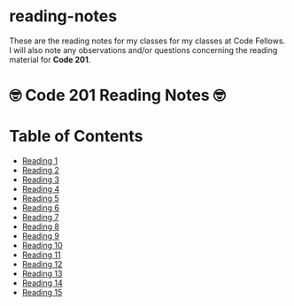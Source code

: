 # reading-notes
These are the reading notes for my classes for my classes at Code Fellows.
I will also note any observations and/or questions concerning the reading material for **Code 201**.

# :nerd_face: **Code 201 Reading Notes** :nerd_face:

# Table of Contents

- [Reading 1](Reading1.md)
- [Reading 2](https://github.com/Rachel-Freeland/reading-notes/blob/gh-pages/Reading2.md)
- [Reading 3](https://github.com/Rachel-Freeland/reading-notes/blob/gh-pages/Reading3.md)
- [Reading 4](https://github.com/Rachel-Freeland/reading-notes/blob/gh-pages/Reading4.md)
- [Reading 5](https://github.com/Rachel-Freeland/reading-notes/blob/gh-pages/Reading5.md)
- [Reading 6](https://github.com/Rachel-Freeland/reading-notes/blob/gh-pages/Reading6.md)
- [Reading 7](https://github.com/Rachel-Freeland/reading-notes/blob/gh-pages/Reading7.md)
- [Reading 8](https://github.com/Rachel-Freeland/reading-notes/blob/gh-pages/Reading8.md)
- [Reading 9](https://github.com/Rachel-Freeland/reading-notes/blob/gh-pages/Reading9.md)
- [Reading 10](https://github.com/Rachel-Freeland/reading-notes/blob/gh-pages/Reading10.md)
- [Reading 11](https://github.com/Rachel-Freeland/reading-notes/blob/gh-pages/Reading11.md)
- [Reading 12](https://github.com/Rachel-Freeland/reading-notes/blob/gh-pages/Reading12.md)
- [Reading 13](https://github.com/Rachel-Freeland/reading-notes/blob/gh-pages/Reading13.md)
- [Reading 14](https://github.com/Rachel-Freeland/reading-notes/blob/gh-pages/Reading14.md)
- [Reading 15](https://github.com/Rachel-Freeland/reading-notes/blob/gh-pages/Reading15.md)
